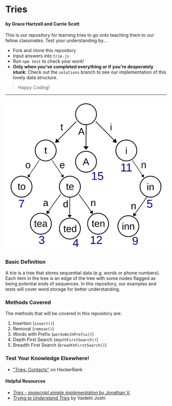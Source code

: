 # Tries
#### by Grace Hartzell and Carrie Scott


This is our repository for learning tries to go onto teaching them to our fellow classmates. Test your understanding by...
* Fork and clone this repository
* Input answers into `trie.js` 
* Run `npm test` to check your work!
* **Only when you've completed everything or if you're desperately stuck:** Check out the `solutions` branch to see our implementation of this lovely data structure.

> Happy Coding! 
---
<img src="./Trie_example.svg">

### Basic Definition
A trie is a tree that stores sequential data (e.g. words or phone numbers). Each item in the tree is an edge of the tree with some nodes flagged as being potential ends of sequences. In this repository, our examples and tests will cover word storage for better understanding.


### Methods Covered
The methods that will be covered in this repository are:
1. Insertion (`insert()`)
2. Removal (`remove()`)
3. Words with Prefix (`wordsWithPrefix()`)
4. Depth First Search (`depthFirstSearch()`)
5. Breadth First Search (`breadthFirstSearch()`)


### Test Your Knowledge Elsewhere!
* ["Tries: Contacts"](https://www.hackerrank.com/challenges/ctci-contacts/problem) on HackerRank

#### Helpful Resources 
* [*Tries - javascript simple implementation* by Jonathan V.](https://medium.com/@alexanderv/tries-javascript-simple-implementation-e2a4e54e4330)
* [*Trying to Understand Tries*](https://medium.com/basecs/trying-to-understand-tries-3ec6bede0014) by Vaidehi Joshi
